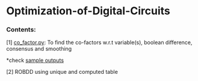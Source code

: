 # Optimization-of-Digital-Circuits
### Contents:
[1] <a href="https://github.com/adithi-su/Optimization-of-Digital-Circuits/blob/master/co_factor.py">co_factor.py</a>: To find the co-factors w.r.t variable(s), boolean difference, consensus and smoothing

*check <a href="https://github.com/adithi-su/Optimization-of-Digital-Circuits/tree/master/output%20samples"> sample outputs </a>

[2] ROBDD using unique and computed table
